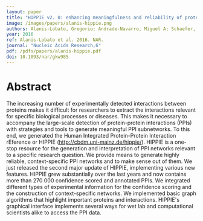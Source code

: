 ```yaml
---
layout: paper
title: "HIPPIE v2. 0: enhancing meaningfulness and reliability of protein–protein interaction networks"
image: /images/papers/alanis-hippie.png
authors: Alanis-Lobato, Gregorio; Andrade-Navarro, Miguel A; Schaefer, Martin H
year: 2016
ref: Alanis-Lobato et al. 2016. NAR.
journal: "Nucleic Acids Research,6"
pdf: /pdfs/papers/alanis-hippie.pdf
doi: 10.1093/nar/gkw985
---
```


# Abstract

The increasing number of experimentally detected interactions between proteins makes it difficult for researchers to extract the interactions relevant for specific biological processes or diseases. This makes it necessary to accompany the large-scale detection of protein-protein interactions (PPIs) with strategies and tools to generate meaningful PPI subnetworks. To this end, we generated the Human Integrated Protein-Protein Interaction rEference or HIPPIE (http://cbdm.uni-mainz.de/hippie/). HIPPIE is a one-stop resource for the generation and interpretation of PPI networks relevant to a specific research question. We provide means to generate highly reliable, context-specific PPI networks and to make sense out of them. We just released the second major update of HIPPIE, implementing various new features. HIPPIE grew substantially over the last years and now contains more than 270 000 confidence scored and annotated PPIs. We integrated different types of experimental information for the confidence scoring and the construction of context-specific networks. We implemented basic graph algorithms that highlight important proteins and interactions. HIPPIE's graphical interface implements several ways for wet lab and computational scientists alike to access the PPI data.
